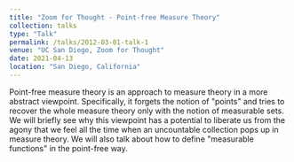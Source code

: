 ```yaml
---
title: "Zoom for Thought - Point-free Measure Theory"
collection: talks
type: "Talk"
permalink: /talks/2012-03-01-talk-1
venue: "UC San Diego, Zoom for Thought"
date: 2021-04-13
location: "San Diego, California"
---
```


Point-free measure theory is an approach to measure theory in a more abstract viewpoint. Specifically, it forgets the notion of "points" and tries to recover the whole measure theory only with the notion of measurable sets. We will briefly see why this viewpoint has a potential to liberate us from the agony that we feel all the time when an uncountable collection pops up in measure theory. We will also talk about how to define "measurable functions" in the point-free way.
